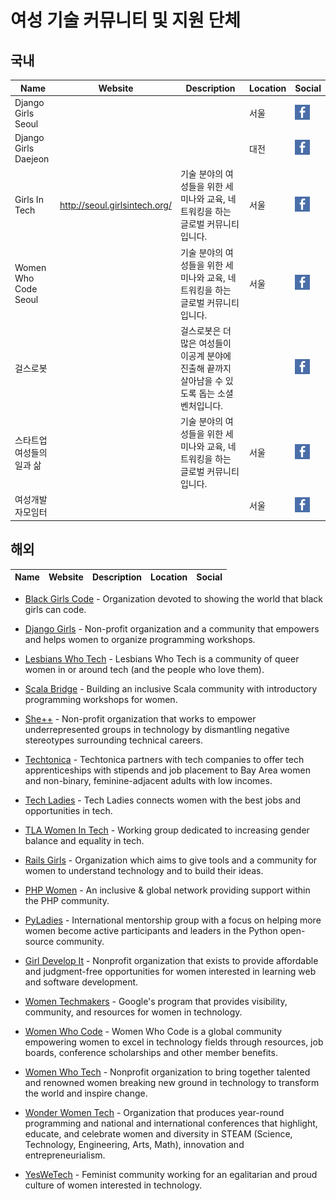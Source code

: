 
# 여성 기술 커뮤니티 및 지원 단체
## 국내

| Name | Website | Description | Location | Social |
|---|---|---|---|---|
| Django Girls Seoul |  |  | 서울 |[![](icons/facebook-icon.png)](https://www.facebook.com/djangogirlsseoul)|
| Django Girls Daejeon |  |  | 대전 | [![](icons/facebook-icon.png)](https://www.facebook.com/djangogirlsdaejeon)|
| Girls In Tech | http://seoul.girlsintech.org/ | 기술 분야의 여성들을 위한 세미나와 교육, 네트워킹을 하는 글로벌 커뮤니티 입니다. | 서울 |  [![](icons/facebook-icon.png)](https://www.facebook.com/GITSeoul/)|
| Women Who Code Seoul |  | 기술 분야의 여성들을 위한 세미나와 교육, 네트워킹을 하는 글로벌 커뮤니티 입니다. | 서울 |  [![](icons/facebook-icon.png)](https://www.facebook.com/wwcodeseoul)|
| 걸스로봇 |  | 걸스로봇은 더 많은 여성들이 이공계 분야에 진출해 끝까지 살아남을 수 있도록 돕는 소셜벤처입니다. |  |  [![](icons/facebook-icon.png)](http://girlsrobot.co.kr/)|
| 스타트업 여성들의 일과 삶 |  | 기술 분야의 여성들을 위한 세미나와 교육, 네트워킹을 하는 글로벌 커뮤니티 입니다. | 서울 |  [![](icons/facebook-icon.png)](https://www.facebook.com/groups/StartupWomenInKorea/)|
| 여성개발자모임터 |  |  | 서울 |  [![](icons/facebook-icon.png)](https://www.facebook.com/groups/womendevel/)|


## 해외

| Name | Website | Description | Location | Social |
|---|---|---|---|---|

- [Black Girls Code](http://www.blackgirlscode.com/) - Organization devoted to showing the world that black girls can code.

- [Django Girls](https://djangogirls.org/) - Non-profit organization and a community that empowers and helps women to organize programming workshops.

- [Lesbians Who Tech](https://lesbianswhotech.org/) - Lesbians Who Tech is a community of queer women in or around tech (and the people who love them).

- [Scala Bridge](http://www.scalabridge.org/) - Building an inclusive Scala community with introductory programming workshops for women.

- [She++](https://sheplusplus.org) - Non-profit organization that works to empower underrepresented groups in technology by dismantling negative stereotypes surrounding technical careers.

- [Techtonica](https://techtonica.org/) - Techtonica partners with tech companies to offer tech apprenticeships with stipends and job placement to Bay Area women and non-binary, feminine-adjacent adults with low incomes.

- [Tech Ladies](https://www.hiretechladies.com/) - Tech Ladies connects women with the best jobs and opportunities in tech.

- [TLA Women In Tech](http://tlawomenintech.org/) - Working group dedicated to increasing gender balance and equality in tech.

- [Rails Girls](http://railsgirls.com/) - Organization which aims to give tools and a community for women to understand technology and to build their ideas.

- [PHP Women](http://phpwomen.org) - An inclusive & global network providing support within the PHP community.

- [PyLadies](http://www.pyladies.com/) - International mentorship group with a focus on helping more women become active participants and leaders in the Python open-source community.

- [Girl Develop It](https://www.girldevelopit.com/) - Nonprofit organization that exists to provide affordable and judgment-free opportunities for women interested in learning web and software development.

- [Women Techmakers](https://www.womentechmakers.com/) - Google's program that provides visibility, community, and resources for women in technology.

- [Women Who Code](https://www.womenwhocode.com/) - Women Who Code is a global community empowering women to excel in technology fields through resources, job boards, conference scholarships and other member benefits.

- [Women Who Tech](https://www.womenwhotech.com/) - Nonprofit organization to bring together talented and renowned women breaking new ground in technology to transform the world and inspire change.

- [Wonder Women Tech](https://wonderwomentech.com/) - Organization that produces year-round programming and national and international conferences that highlight, educate, and celebrate women and diversity in STEAM (Science, Technology, Engineering, Arts, Math), innovation and entrepreneurialism.

- [YesWeTech](http://yeswetech.org/) - Feminist community working for an egalitarian and proud culture of women interested in technology.


